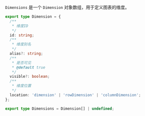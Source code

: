 `Dimensions` 是一个 `Dimension` 对象数组，用于定义图表的维度。

```typescript
export type Dimension = {
  /**
   * 维度ID
   */
  id: string;
  /**
   * 维度别名
   */
  alias?: string;
  /**
   * 是否可见
   * @default true
   */
  visible?: boolean;
  /**
   * 维度位置
   */
  location: 'dimension' | 'rowDimension' | 'columnDimension';
};

export type Dimensions = Dimension[] | undefined;
```